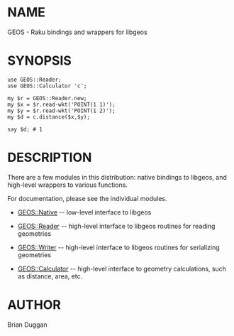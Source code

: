 NAME
====

GEOS - Raku bindings and wrappers for libgeos

SYNOPSIS
========

    use GEOS::Reader;
    use GEOS::Calculator 'c';

    my $r = GEOS::Reader.new;
    my $x = $r.read-wkt('POINT(1 1)');
    my $y = $r.read-wkt('POINT(1 2)');
    my $d = c.distance($x,$y);

    say $d; # 1

DESCRIPTION
===========

There are a few modules in this distribution: native bindings to libgeos, and high-level wrappers to various functions.

For documentation, please see the individual modules.

* [GEOS::Native](https://github.com/bduggan/raku-geos/blob/master/lib/GEOS/Native.rakumod) -- low-level interface to libgeos

* [GEOS::Reader](https://github.com/bduggan/raku-geos/blob/master/lib/GEOS/Reader.rakumod) -- high-level interface to libgeos routines for reading geometries

* [GEOS::Writer](https://github.com/bduggan/raku-geos/blob/master/lib/GEOS/Writer.rakumod) -- high-level interface to libgeos routines for serializing geometries

* [GEOS::Calculator](https://github.com/bduggan/raku-geos/blob/master/lib/GEOS/Calculator.rakumod) -- high-level interface to geometry calculations, such as distance, area, etc.

AUTHOR
======

Brian Duggan

